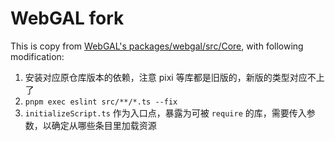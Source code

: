 # WebGAL fork

This is copy from [WebGAL's packages/webgal/src/Core](https://github.com/OpenWebGAL/WebGAL/tree/main/packages/webgal/src/Core), with following modification:

1. 安装对应原仓库版本的依赖，注意 pixi 等库都是旧版的，新版的类型对应不上了
1. `pnpm exec eslint src/**/*.ts --fix`
1. `initializeScript.ts` 作为入口点，暴露为可被 `require` 的库，需要传入参数，以确定从哪些条目里加载资源
